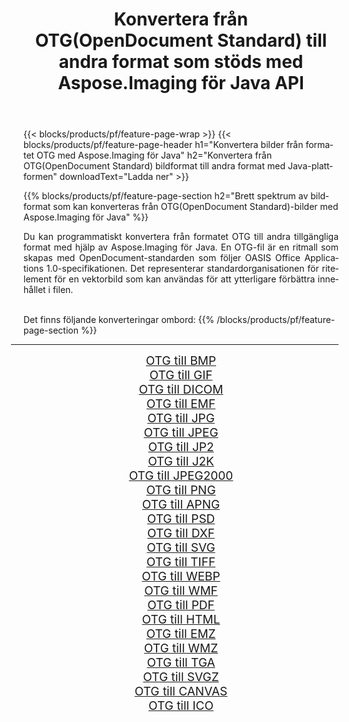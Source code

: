 ﻿---
title: Konvertera från OTG(OpenDocument Standard) till andra format som stöds med Aspose.Imaging för Java API 
weight: 3920
url: /sv/java/conversion/from/otg 
lang: sv
langdirlevel: 2
locales: zh-hans,ja,it,ru,de,es,fr,nl,id,lt,pl,pt,vi,tr,ko,zh-hant,ar,hi,th,sv,cs,uk,he
description: Aspose.Imaging kan enkelt konvertera från OTG(OpenDocument Standard) till andra format med hjälp av Java-plattformen
---

{{< blocks/products/pf/feature-page-wrap >}}
{{< blocks/products/pf/feature-page-header h1="Konvertera bilder från formatet OTG med Aspose.Imaging för Java" h2="Konvertera från OTG(OpenDocument Standard) bildformat till andra format med Java-plattformen" downloadText="Ladda ner" >}}


{{% blocks/products/pf/feature-page-section  h2="Brett spektrum av bildformat som kan konverteras från OTG(OpenDocument Standard)-bilder med Aspose.Imaging för Java" %}}
<p align=justify>Du kan programmatiskt konvertera från formatet OTG till andra tillgängliga format med hjälp av
Aspose.Imaging för Java. En OTG-fil är en ritmall som skapas med OpenDocument-standarden som följer OASIS Office Applications 1.0-specifikationen. Det representerar standardorganisationen för ritelement för en vektorbild som kan användas för att ytterligare förbättra innehållet i filen.</p>
<br/>
Det finns följande konverteringar ombord:
{{% /blocks/products/pf/feature-page-section %}}
<div class="container-fluid productfamilypage bg-gray">
    <div class="convertypes bg-gray agp-content section">
        <div class="container">
		<hr style="margin-left:-20px;"/>
		<div class="row other-converters" style="gap: 10px;font-size: 19px;text-align:center;">
		    <div class='col-md-2 other-converter remove-lp remove-rp'><a href="/imaging/sv/java/conversion/otg-to-bmp" style="padding:15px;">OTG till BMP</a></div><div class='col-md-2 other-converter remove-lp remove-rp'><a href="/imaging/sv/java/conversion/otg-to-gif" style="padding:15px;">OTG till GIF</a></div><div class='col-md-2 other-converter remove-lp remove-rp'><a href="/imaging/sv/java/conversion/otg-to-dicom" style="padding:15px;">OTG till DICOM</a></div><div class='col-md-2 other-converter remove-lp remove-rp'><a href="/imaging/sv/java/conversion/otg-to-emf" style="padding:15px;">OTG till EMF</a></div><div class='col-md-2 other-converter remove-lp remove-rp'><a href="/imaging/sv/java/conversion/otg-to-jpg" style="padding:15px;">OTG till JPG</a></div><div class='col-md-2 other-converter remove-lp remove-rp'><a href="/imaging/sv/java/conversion/otg-to-jpeg" style="padding:15px;">OTG till JPEG</a></div><div class='col-md-2 other-converter remove-lp remove-rp'><a href="/imaging/sv/java/conversion/otg-to-jp2" style="padding:15px;">OTG till JP2</a></div><div class='col-md-2 other-converter remove-lp remove-rp'><a href="/imaging/sv/java/conversion/otg-to-j2k" style="padding:15px;">OTG till J2K</a></div><div class='col-md-2 other-converter remove-lp remove-rp'><a href="/imaging/sv/java/conversion/otg-to-jpeg2000" style="padding:15px;">OTG till JPEG2000</a></div><div class='col-md-2 other-converter remove-lp remove-rp'><a href="/imaging/sv/java/conversion/otg-to-png" style="padding:15px;">OTG till PNG</a></div><div class='col-md-2 other-converter remove-lp remove-rp'><a href="/imaging/sv/java/conversion/otg-to-apng" style="padding:15px;">OTG till APNG</a></div><div class='col-md-2 other-converter remove-lp remove-rp'><a href="/imaging/sv/java/conversion/otg-to-psd" style="padding:15px;">OTG till PSD</a></div><div class='col-md-2 other-converter remove-lp remove-rp'><a href="/imaging/sv/java/conversion/otg-to-dxf" style="padding:15px;">OTG till DXF</a></div><div class='col-md-2 other-converter remove-lp remove-rp'><a href="/imaging/sv/java/conversion/otg-to-svg" style="padding:15px;">OTG till SVG</a></div><div class='col-md-2 other-converter remove-lp remove-rp'><a href="/imaging/sv/java/conversion/otg-to-tiff" style="padding:15px;">OTG till TIFF</a></div><div class='col-md-2 other-converter remove-lp remove-rp'><a href="/imaging/sv/java/conversion/otg-to-webp" style="padding:15px;">OTG till WEBP</a></div><div class='col-md-2 other-converter remove-lp remove-rp'><a href="/imaging/sv/java/conversion/otg-to-wmf" style="padding:15px;">OTG till WMF</a></div><div class='col-md-2 other-converter remove-lp remove-rp'><a href="/imaging/sv/java/conversion/otg-to-pdf" style="padding:15px;">OTG till PDF</a></div><div class='col-md-2 other-converter remove-lp remove-rp'><a href="/imaging/sv/java/conversion/otg-to-html" style="padding:15px;">OTG till HTML</a></div><div class='col-md-2 other-converter remove-lp remove-rp'><a href="/imaging/sv/java/conversion/otg-to-emz" style="padding:15px;">OTG till EMZ</a></div><div class='col-md-2 other-converter remove-lp remove-rp'><a href="/imaging/sv/java/conversion/otg-to-wmz" style="padding:15px;">OTG till WMZ</a></div><div class='col-md-2 other-converter remove-lp remove-rp'><a href="/imaging/sv/java/conversion/otg-to-tga" style="padding:15px;">OTG till TGA</a></div><div class='col-md-2 other-converter remove-lp remove-rp'><a href="/imaging/sv/java/conversion/otg-to-svgz" style="padding:15px;">OTG till SVGZ</a></div><div class='col-md-2 other-converter remove-lp remove-rp'><a href="/imaging/sv/java/conversion/otg-to-canvas" style="padding:15px;">OTG till CANVAS</a></div><div class='col-md-2 other-converter remove-lp remove-rp'><a href="/imaging/sv/java/conversion/otg-to-ico" style="padding:15px;">OTG till ICO</a></div>
                </div>
        </div>
    </div>
</div>
<br/>

